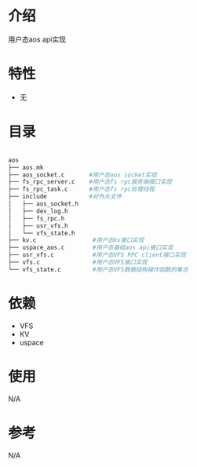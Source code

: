 # 介绍
用户态aos api实现

# 特性
- 无

# 目录
```sh

aos
├── aos.mk
├── aos_socket.c       #用户态aos socket实现
├── fs_rpc_server.c    #用户态fs rpc服务端接口实现
├── fs_rpc_task.c      #用户态fs rpc处理线程
├── include            #对外头文件
│   ├── aos_socket.h
│   ├── dev_log.h
│   ├── fs_rpc.h
│   ├── usr_vfs.h
│   └── vfs_state.h
├── kv.c                #用户态kv接口实现
├── uspace_aos.c        #用户态基础aos api接口实现
├── usr_vfs.c           #用户态VFS RPC client接口实现
├── vfs.c               #用户态VFS接口实现
└── vfs_state.c         #用户态VFS数据结构操作函数的集合

```
# 依赖
- VFS
- KV
- uspace

# 使用
N/A

# 参考
N/A
